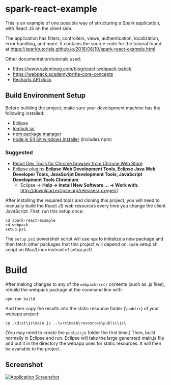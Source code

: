 # spark-react-example
This is an example of one possible way of structuring a Spark application, with React JS on the client side.

The application has filters, controllers, views, authentication, localization, error handling, and more. 
It contains the source code for the tutorial found at https://sparktutorials.github.io/2016/06/10/spark-react-example.html

Other documentation/tutorials used:

* https://www.valentinog.com/blog/react-webpack-babel/
* https://webpack.academy/p/the-core-concepts
* [Recharts API docs](http://recharts.org/#/en-US/api/ScatterChart)

## Build Environment Setup
Before building the project, make sure your development machine has the following installed:

* Eclipse
* [lombok.jar](https://projectlombok.org/download)
* [npm package manager](https://www.npmjs.com/package/npm)
* [node.js 64 bit windows installer](https://nodejs.org/en/download/) (includes npm)

### Suggested

* [React Dev Tools for Chrome browser from Chrome Web Store](https://chrome.google.com/webstore/detail/react-developer-tools/fmkadmapgofadopljbjfkapdkoienihi/related)
* Eclipse plugins **Eclipse Web Development Tools, Eclipse Java Web Developer Tools, JavaScript Development Tools, JavaScript Development Tools Chromium**
  * Eclipse -> **Help -> Install New Software ... -> Work with:** http://download.eclipse.org/releases/[oxygen]

After installing the required tools and cloning this project, you will need to manually build the React JS web resources every time you change the client JavaScript. First, run this setup once:

    cd spark-react-example
    cd webpack
    setup.ps1
    
The `setup.ps1` powershell script will use `npm` to initialize a new package and then fetch other packages that this project will depend on. (use setup.sh script on Mac/Linux instead of setup.ps1)

# Build

After making changes to any of the `webpack/src/` contents (such as .js files), rebuild the webpack package at the command line with:

    npm run build
    
And then copy the results into the static resource folder (`\public`) of your webapp project:

    cp .\dist\js\main.js ..\src\main\resources\public\js\
    
(You may need to create the `public\js` folder the first time.) Then, build normally in Eclipse and run.  Eclipse will take the large generated main.js file and put it in the directory the webapp uses for static resources. It will then be available to the project.

## Screenshot
[![Application Screenshot](https://i.imgur.com/hFEpQMS.png)](https://i.imgur.com/hFEpQMS.png)
